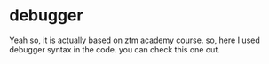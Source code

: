 # debugger

Yeah so, it is actually based on ztm academy course.
so, here I used debugger syntax in the code.
you can check this one out.
